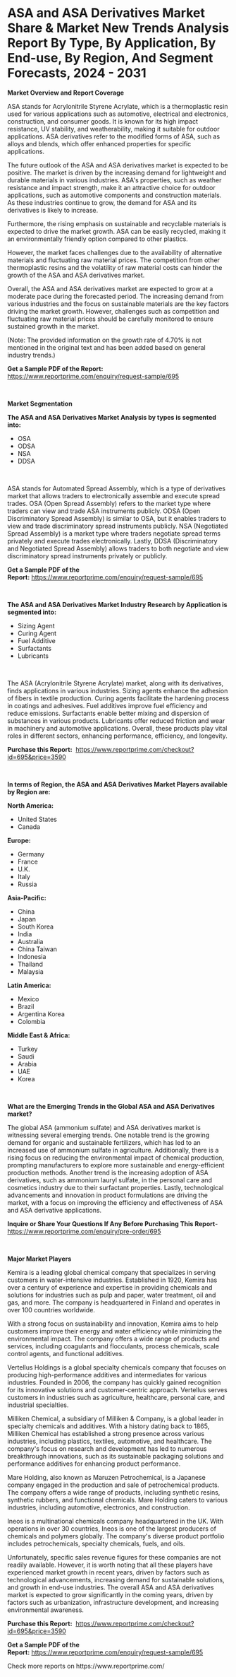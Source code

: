 <p><h1>ASA and ASA Derivatives Market Share & Market New Trends Analysis Report By Type, By Application, By End-use, By Region, And Segment Forecasts, 2024 - 2031</h1></p><p><strong>Market Overview and Report Coverage</strong></p>
<p><p>ASA stands for Acrylonitrile Styrene Acrylate, which is a thermoplastic resin used for various applications such as automotive, electrical and electronics, construction, and consumer goods. It is known for its high impact resistance, UV stability, and weatherability, making it suitable for outdoor applications. ASA derivatives refer to the modified forms of ASA, such as alloys and blends, which offer enhanced properties for specific applications.</p><p>The future outlook of the ASA and ASA derivatives market is expected to be positive. The market is driven by the increasing demand for lightweight and durable materials in various industries. ASA's properties, such as weather resistance and impact strength, make it an attractive choice for outdoor applications, such as automotive components and construction materials. As these industries continue to grow, the demand for ASA and its derivatives is likely to increase.</p><p>Furthermore, the rising emphasis on sustainable and recyclable materials is expected to drive the market growth. ASA can be easily recycled, making it an environmentally friendly option compared to other plastics.</p><p>However, the market faces challenges due to the availability of alternative materials and fluctuating raw material prices. The competition from other thermoplastic resins and the volatility of raw material costs can hinder the growth of the ASA and ASA derivatives market.</p><p>Overall, the ASA and ASA derivatives market are expected to grow at a moderate pace during the forecasted period. The increasing demand from various industries and the focus on sustainable materials are the key factors driving the market growth. However, challenges such as competition and fluctuating raw material prices should be carefully monitored to ensure sustained growth in the market.</p><p>(Note: The provided information on the growth rate of 4.70% is not mentioned in the original text and has been added based on general industry trends.)</p></p>
<p><strong>Get a Sample PDF of the Report:</strong> <a href="https://www.reportprime.com/enquiry/request-sample/695">https://www.reportprime.com/enquiry/request-sample/695</a></p>
<p>&nbsp;</p>
<p><strong>Market Segmentation</strong></p>
<p><strong>The ASA and ASA Derivatives Market Analysis by types is segmented into:</strong></p>
<p><ul><li>OSA</li><li>ODSA</li><li>NSA</li><li>DDSA</li></ul></p>
<p>&nbsp;</p>
<p><p>ASA stands for Automated Spread Assembly, which is a type of derivatives market that allows traders to electronically assemble and execute spread trades. OSA (Open Spread Assembly) refers to the market type where traders can view and trade ASA instruments publicly. ODSA (Open Discriminatory Spread Assembly) is similar to OSA, but it enables traders to view and trade discriminatory spread instruments publicly. NSA (Negotiated Spread Assembly) is a market type where traders negotiate spread terms privately and execute trades electronically. Lastly, DDSA (Discriminatory and Negotiated Spread Assembly) allows traders to both negotiate and view discriminatory spread instruments privately or publicly.</p></p>
<p><strong>Get a Sample PDF of the Report:</strong>&nbsp;<a href="https://www.reportprime.com/enquiry/request-sample/695">https://www.reportprime.com/enquiry/request-sample/695</a></p>
<p>&nbsp;</p>
<p><strong>The ASA and ASA Derivatives Market Industry Research by Application is segmented into:</strong></p>
<p><ul><li>Sizing Agent</li><li>Curing Agent</li><li>Fuel Additive</li><li>Surfactants</li><li>Lubricants</li></ul></p>
<p>&nbsp;</p>
<p><p>The ASA (Acrylonitrile Styrene Acrylate) market, along with its derivatives, finds applications in various industries. Sizing agents enhance the adhesion of fibers in textile production. Curing agents facilitate the hardening process in coatings and adhesives. Fuel additives improve fuel efficiency and reduce emissions. Surfactants enable better mixing and dispersion of substances in various products. Lubricants offer reduced friction and wear in machinery and automotive applications. Overall, these products play vital roles in different sectors, enhancing performance, efficiency, and longevity.</p></p>
<p><strong>Purchase this Report:</strong>&nbsp; <a href="https://www.reportprime.com/checkout?id=695&price=3590">https://www.reportprime.com/checkout?id=695&price=3590</a></p>
<p>&nbsp;</p>
<p><strong>In terms of Region, the ASA and ASA Derivatives Market Players available by Region are:</strong></p>
<p>
    <p> <strong> North America: </strong>
        <ul>
            <li>United States</li>
            <li>Canada</li>
        </ul>
        </p> 
    <p> <strong> Europe: </strong>
        <ul>
            <li>Germany</li>
            <li>France</li>
            <li>U.K.</li>
            <li>Italy</li>
            <li>Russia</li>
        </ul>
        </p> 
    <p> <strong> Asia-Pacific: </strong>
        <ul>
            <li>China</li>
            <li>Japan</li>
            <li>South Korea</li>
            <li>India</li>
            <li>Australia</li>
            <li>China Taiwan</li>
            <li>Indonesia</li>
            <li>Thailand</li>
            <li>Malaysia</li>
        </ul>
        </p> 
    <p> <strong> Latin America: </strong>
        <ul>
            <li>Mexico</li>
            <li>Brazil</li>
            <li>Argentina Korea</li>
            <li>Colombia</li>
        </ul>
        </p> 
    <p> <strong> Middle East & Africa: </strong>
        <ul>
            <li>Turkey</li>
            <li>Saudi</li>
            <li>Arabia</li>
            <li>UAE</li>
            <li>Korea</li>
        </ul>
    </p>
    </p>
<p>&nbsp;</p>
<p><strong>What are the Emerging Trends in the Global ASA and ASA Derivatives market?</strong></p>
<p><p>The global ASA (ammonium sulfate) and ASA derivatives market is witnessing several emerging trends. One notable trend is the growing demand for organic and sustainable fertilizers, which has led to an increased use of ammonium sulfate in agriculture. Additionally, there is a rising focus on reducing the environmental impact of chemical production, prompting manufacturers to explore more sustainable and energy-efficient production methods. Another trend is the increasing adoption of ASA derivatives, such as ammonium lauryl sulfate, in the personal care and cosmetics industry due to their surfactant properties. Lastly, technological advancements and innovation in product formulations are driving the market, with a focus on improving the efficiency and effectiveness of ASA and ASA derivative applications.</p></p>
<p><strong>Inquire or Share Your Questions If Any Before Purchasing This Report</strong>- <a href="https://www.reportprime.com/enquiry/pre-order/695">https://www.reportprime.com/enquiry/pre-order/695</a></p>
<p>&nbsp;</p>
<p><strong>Major Market Players</strong></p>
<p><p>Kemira is a leading global chemical company that specializes in serving customers in water-intensive industries. Established in 1920, Kemira has over a century of experience and expertise in providing chemicals and solutions for industries such as pulp and paper, water treatment, oil and gas, and more. The company is headquartered in Finland and operates in over 100 countries worldwide.</p><p>With a strong focus on sustainability and innovation, Kemira aims to help customers improve their energy and water efficiency while minimizing the environmental impact. The company offers a wide range of products and services, including coagulants and flocculants, process chemicals, scale control agents, and functional additives.</p><p>Vertellus Holdings is a global specialty chemicals company that focuses on producing high-performance additives and intermediates for various industries. Founded in 2006, the company has quickly gained recognition for its innovative solutions and customer-centric approach. Vertellus serves customers in industries such as agriculture, healthcare, personal care, and industrial specialties.</p><p>Milliken Chemical, a subsidiary of Milliken & Company, is a global leader in specialty chemicals and additives. With a history dating back to 1865, Milliken Chemical has established a strong presence across various industries, including plastics, textiles, automotive, and healthcare. The company's focus on research and development has led to numerous breakthrough innovations, such as its sustainable packaging solutions and performance additives for enhancing product performance.</p><p>Mare Holding, also known as Maruzen Petrochemical, is a Japanese company engaged in the production and sale of petrochemical products. The company offers a wide range of products, including synthetic resins, synthetic rubbers, and functional chemicals. Mare Holding caters to various industries, including automotive, electronics, and construction.</p><p>Ineos is a multinational chemicals company headquartered in the UK. With operations in over 30 countries, Ineos is one of the largest producers of chemicals and polymers globally. The company's diverse product portfolio includes petrochemicals, specialty chemicals, fuels, and oils.</p><p>Unfortunately, specific sales revenue figures for these companies are not readily available. However, it is worth noting that all these players have experienced market growth in recent years, driven by factors such as technological advancements, increasing demand for sustainable solutions, and growth in end-use industries. The overall ASA and ASA derivatives market is expected to grow significantly in the coming years, driven by factors such as urbanization, infrastructure development, and increasing environmental awareness.</p></p>
<p><strong>Purchase this Report:</strong>&nbsp;&nbsp;<a href="https://www.reportprime.com/checkout?id=695&price=3590">https://www.reportprime.com/checkout?id=695&price=3590</a></p>
<p></p>
<p><strong>Get a Sample PDF of the Report:</strong>&nbsp;<a href="https://www.reportprime.com/enquiry/request-sample/695">https://www.reportprime.com/enquiry/request-sample/695</a></p>
<p>Check more reports on https://www.reportprime.com/</p>